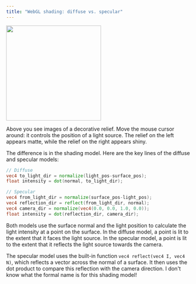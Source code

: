 ```yaml
---
title: "WebGL shading: diffuse vs. specular"
---
```


<div>
  <canvas width="512" height="512" style="width: 256px; height: 256px;" id="diffuse-canvas"></canvas>
  <canvas width="512" height="512" style="width: 256px; height: 256px;" id="specular-canvas"></canvas>
  <img src="/assets/crossnrm.jpg" style="width: 256px; height: 256px;" />
</div>

<script id="diffuse-fragment-shader" type="x-shader/x-fragment">
  precision mediump float;
  uniform mediump vec2 mouse_pos;
  uniform sampler2D normal_map;
  void main(void) {
    vec2 frag = vec2(gl_FragCoord)/512.0;
    vec4 light_pos = vec4(mouse_pos, 0.5, 1.0);
    vec4 surface_pos = vec4(frag, 0.0, 1.0);
    vec4 normal_direction = vec4(vec3(texture2D(normal_map, frag))*2.0-1.0, 0.0);
    vec4 light_direction = normalize(light_pos-surface_pos);  
    float intensity = dot(normal_direction, light_direction);
    gl_FragColor = vec4(intensity, intensity, intensity, 1.0);
  }
</script>

<script id="specular-fragment-shader" type="x-shader/x-fragment">
  precision mediump float;
  uniform mediump vec2 mouse_pos;
  uniform sampler2D normal_map;
  void main(void) {
    vec2 frag = vec2(gl_FragCoord)/512.0;
    vec4 light_pos = vec4(mouse_pos, 0.5, 1.0);
    vec4 surface_pos = vec4(frag, 0.0, 1.0);
    vec4 normal = vec4(vec3(texture2D(normal_map, frag))*2.0-1.0, 0.0);
    vec4 from_light_dir = normalize(surface_pos-light_pos);  
    vec4 reflection_dir = reflect(from_light_dir, normal);
    vec4 camera_dir = normalize(vec4(0.0, 0.0, 1.0, 0.0));
    float intensity = dot(reflection_dir, camera_dir);
    gl_FragColor = vec4(intensity, intensity, intensity, 1.0);
  }
</script>

<script>
  function setupCanvas(shaderTy) {
    const canvas = document.getElementById(shaderTy+"-canvas");
    const gl = canvas.getContext('webgl');
    gl.viewport(0,0,canvas.width,canvas.height);
    const vertexBuf = gl.createBuffer();
    gl.bindBuffer(gl.ARRAY_BUFFER, vertexBuf);
    gl.bufferData(gl.ARRAY_BUFFER, new Float32Array([
      -1,1,  -1,-1,  1,-1,  1, 1,
    ]), gl.STATIC_DRAW);
    gl.clearColor(0,0,0,1);
    function createShader(ty, src) {
      const s = gl.createShader(ty);
      gl.shaderSource(s, src);
      gl.compileShader(s);
      if (!gl.getShaderParameter(s, gl.COMPILE_STATUS)) throw gl.getShaderInfoLog(s);
      return s;
    }
    const vertShader = createShader(gl.VERTEX_SHADER, 'attribute vec2 c;void main(void){gl_Position=vec4(c, 0.0, 1.0);}');
    const fragShader = createShader(gl.FRAGMENT_SHADER, document.getElementById(shaderTy+"-fragment-shader").innerText);
    const prog = gl.createProgram();
    gl.attachShader(prog, vertShader);
    gl.attachShader(prog, fragShader);
    gl.linkProgram(prog);
    const coord = gl.getAttribLocation(prog, "c");
    gl.vertexAttribPointer(coord, 2, gl.FLOAT, false, 0, 0);
    const mousePosLoc = gl.getUniformLocation(prog, "mouse_pos");
    gl.useProgram(prog);
    const normalMapImg = new Image();
    normalMapImg.onload = function() {
      gl.activeTexture(gl.TEXTURE0);
      const tex = gl.createTexture();
      gl.bindTexture(gl.TEXTURE_2D, tex);
      gl.texImage2D(gl.TEXTURE_2D, 0, gl.RGB, gl.RGB, gl.UNSIGNED_BYTE, normalMapImg);
      gl.generateMipmap(gl.TEXTURE_2D);

      const texLoc = gl.getUniformLocation(prog, "tex");
      gl.uniform1i(texLoc, 0);

      gl.drawArrays(gl.TRIANGLE_FAN, 0, 4);
    };
    normalMapImg.src = '/assets/crossnrm.jpg';
    var mousePos = {x: 0.1, y: 0.1};
    function draw(ev) {
      gl.enableVertexAttribArray(coord);
      gl.uniform2fv(mousePosLoc, [mousePos.x, mousePos.y]);
      gl.clear(gl.COLOR_BUFFER_BIT);
      gl.drawArrays(gl.TRIANGLE_FAN, 0, 4);
    }
    canvas.onmousemove = function(ev) {
      mousePos = {x: ev.offsetX/256, y: (256-ev.offsetY)/256};
      draw();
    }
    draw();
  }
  setupCanvas('diffuse');
  setupCanvas('specular');
</script>

Above you see images of a decorative relief.
Move the mouse cursor around:
it controls the position of a light source.
The relief on the left appears matte,
while the relief on the right appears shiny.

The difference is in the shading model.
Here are the key lines of the diffuse and specular models:

```glsl
// Diffuse
vec4 to_light_dir = normalize(light_pos-surface_pos);  
float intensity = dot(normal, to_light_dir);
```

```glsl
// Specular
vec4 from_light_dir = normalize(surface_pos-light_pos);  
vec4 reflection_dir = reflect(from_light_dir, normal);
vec4 camera_dir = normalize(vec4(0.0, 0.0, 1.0, 0.0));
float intensity = dot(reflection_dir, camera_dir);
```

Both models use the surface normal and the light position
to calculate the light intensity at a point on the surface.
In the diffuse model, a point is lit to the extent that it faces the light source.
In the specular model, a point is lit to the extent that it reflects the light source towards the camera.

The specular model uses the built-in function `vec4 reflect(vec4 I, vec4 N)`,
which reflects a vector across the normal of a surface.
It then uses the dot product to compare this reflection with the camera direction.
I don't know what the formal name is for this shading model!